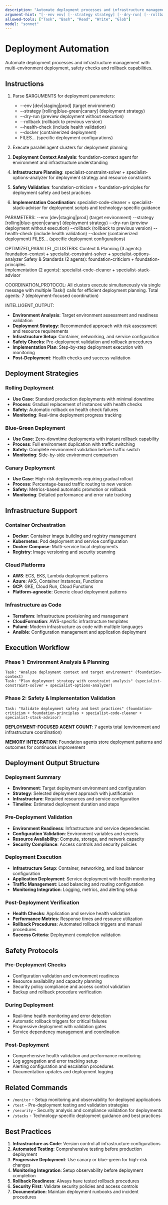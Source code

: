 ```yaml
---
description: "Automate deployment processes and infrastructure management with safety checks"
argument-hint: "[--env env] [--strategy strategy] [--dry-run] [--rollback] [--health-check] [FILES...]"
allowed-tools: ["Task", "Bash", "Read", "Write", "Glob"]
model: "sonnet"
---
```


# Deployment Automation

Automate deployment processes and infrastructure management with multi-environment deployment, safety checks and rollback capabilities.

## Instructions

1. Parse $ARGUMENTS for deployment parameters:
   - --env [dev|staging|prod] (target environment)
   - --strategy [rolling|blue-green|canary] (deployment strategy)
   - --dry-run (preview deployment without execution)
   - --rollback (rollback to previous version)
   - --health-check (include health validation)
   - --docker (containerized deployment)
   - FILES... (specific deployment configurations)

2. Execute parallel agent clusters for deployment planning
1. **Deployment Context Analysis**: foundation-context agent for environment and infrastructure understanding
2. **Infrastructure Planning**: specialist-constraint-solver + specialist-options-analyzer for deployment strategy and resource constraints
3. **Safety Validation**: foundation-criticism + foundation-principles for deployment safety and best practices
4. **Implementation Coordination**: specialist-code-cleaner + specialist-stack-advisor for deployment scripts and technology-specific guidance

PARAMETERS:
--env [dev|staging|prod] (target environment)
--strategy [rolling|blue-green|canary] (deployment strategy)
--dry-run (preview deployment without execution)
--rollback (rollback to previous version)
--health-check (include health validation)
--docker (containerized deployment)
FILES... (specific deployment configurations)

OPTIMIZED_PARALLEL_CLUSTERS:
Context & Planning (3 agents): foundation-context + specialist-constraint-solver + specialist-options-analyzer
Safety & Standards (2 agents): foundation-criticism + foundation-principles  
Implementation (2 agents): specialist-code-cleaner + specialist-stack-advisor

COORDINATION_PROTOCOL: All clusters execute simultaneously via single message with multiple Task() calls for efficient deployment planning. Total agents: 7 (deployment-focused coordination)

INTELLIGENT_OUTPUT:
- **Environment Analysis**: Target environment assessment and readiness validation
- **Deployment Strategy**: Recommended approach with risk assessment and resource requirements
- **Infrastructure Setup**: Container, networking, and service configuration
- **Safety Checks**: Pre-deployment validation and rollback procedures
- **Implementation Plan**: Step-by-step deployment execution with monitoring
- **Post-Deployment**: Health checks and success validation

## Deployment Strategies

### Rolling Deployment
- **Use Case**: Standard production deployments with minimal downtime
- **Process**: Gradual replacement of instances with health checks
- **Safety**: Automatic rollback on health check failures
- **Monitoring**: Real-time deployment progress tracking

### Blue-Green Deployment
- **Use Case**: Zero-downtime deployments with instant rollback capability
- **Process**: Full environment duplication with traffic switching
- **Safety**: Complete environment validation before traffic switch
- **Monitoring**: Side-by-side environment comparison

### Canary Deployment
- **Use Case**: High-risk deployments requiring gradual rollout
- **Process**: Percentage-based traffic routing to new version
- **Safety**: Metrics-based automatic promotion or rollback
- **Monitoring**: Detailed performance and error rate tracking

## Infrastructure Support

### Container Orchestration
- **Docker**: Container image building and registry management
- **Kubernetes**: Pod deployment and service configuration
- **Docker Compose**: Multi-service local deployments
- **Registry**: Image versioning and security scanning

### Cloud Platforms
- **AWS**: ECS, EKS, Lambda deployment patterns
- **Azure**: AKS, Container Instances, Functions
- **GCP**: GKE, Cloud Run, Cloud Functions
- **Platform-agnostic**: Generic cloud deployment patterns

### Infrastructure as Code
- **Terraform**: Infrastructure provisioning and management
- **CloudFormation**: AWS-specific infrastructure templates
- **Pulumi**: Modern infrastructure as code with multiple languages
- **Ansible**: Configuration management and application deployment

## Execution Workflow

### Phase 1: Environment Analysis & Planning
```
Task: "Analyze deployment context and target environment" (foundation-context)
Task: "Plan deployment strategy with constraint analysis" (specialist-constraint-solver + specialist-options-analyzer)
```

### Phase 2: Safety & Implementation Validation
```
Task: "Validate deployment safety and best practices" (foundation-criticism + foundation-principles + specialist-code-cleaner + specialist-stack-advisor)
```

**DEPLOYMENT-FOCUSED AGENT COUNT**: 7 agents total (environment and infrastructure coordination)

**MEMORY INTEGRATION**: Foundation agents store deployment patterns and outcomes for continuous improvement

## Deployment Output Structure

### Deployment Summary
- **Environment**: Target deployment environment and configuration
- **Strategy**: Selected deployment approach with justification
- **Infrastructure**: Required resources and service configuration
- **Timeline**: Estimated deployment duration and steps

### Pre-Deployment Validation
- **Environment Readiness**: Infrastructure and service dependencies
- **Configuration Validation**: Environment variables and secrets
- **Resource Availability**: Compute, storage, and network capacity
- **Security Compliance**: Access controls and security policies

### Deployment Execution
- **Infrastructure Setup**: Container, networking, and load balancer configuration
- **Application Deployment**: Service deployment with health monitoring
- **Traffic Management**: Load balancing and routing configuration
- **Monitoring Integration**: Logging, metrics, and alerting setup

### Post-Deployment Verification
- **Health Checks**: Application and service health validation
- **Performance Metrics**: Response times and resource utilization
- **Rollback Procedures**: Automated rollback triggers and manual procedures
- **Success Criteria**: Deployment completion validation

## Safety Protocols

### Pre-Deployment Checks
- Configuration validation and environment readiness
- Resource availability and capacity planning
- Security policy compliance and access control validation
- Backup and rollback procedure verification

### During Deployment
- Real-time health monitoring and error detection
- Automatic rollback triggers for critical failures
- Progressive deployment with validation gates
- Service dependency management and coordination

### Post-Deployment
- Comprehensive health validation and performance monitoring
- Log aggregation and error tracking setup
- Alerting configuration and escalation procedures
- Documentation updates and deployment logging

## Related Commands

- `/monitor` - Setup monitoring and observability for deployed applications
- `/test` - Pre-deployment testing and validation strategies
- `/security` - Security analysis and compliance validation for deployments
- `/stacks` - Technology-specific deployment guidance and best practices

## Best Practices

1. **Infrastructure as Code**: Version control all infrastructure configurations
2. **Automated Testing**: Comprehensive testing before production deployment
3. **Progressive Deployment**: Use canary or blue-green for high-risk changes
4. **Monitoring Integration**: Setup observability before deployment completion
5. **Rollback Readiness**: Always have tested rollback procedures
6. **Security First**: Validate security policies and access controls
7. **Documentation**: Maintain deployment runbooks and incident procedures